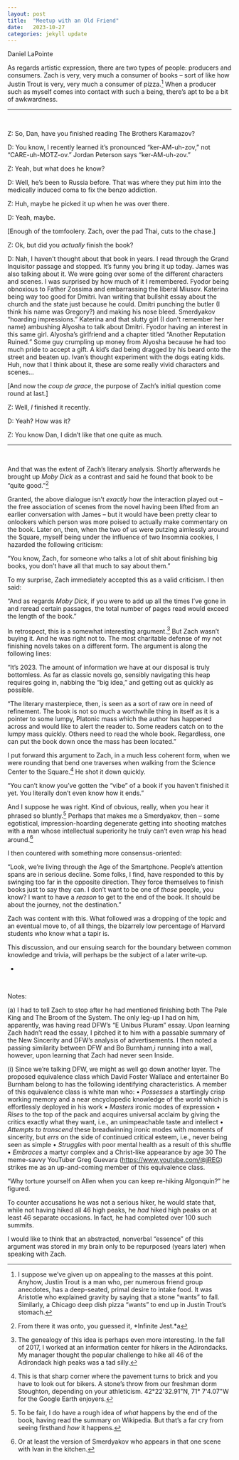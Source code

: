 ```yaml
---
layout: post
title:  "Meetup with an Old Friend"
date:   2023-10-27
categories: jekyll update
---
```


Daniel LaPointe

As regards artistic expression, there are two types of people: producers and consumers. Zach is very, very much a consumer of books – sort of like how Justin Trout is very, very much a consumer of pizza.[^1] When a producer such as myself comes into contact with such a being, there’s apt to be a bit of awkwardness.

---

&nbsp;

Z: So, Dan, have you finished reading The Brothers Karamazov?

D: You know, I recently learned it’s pronounced “ker-AM-uh-zov,” not “CARE-uh-MOTZ-ov.” Jordan Peterson says “ker-AM-uh-zov.”

Z: Yeah, but what does he know?

D: Well, he’s been to Russia before. That was where they put him into the medically induced coma to fix the benzo addiction.

Z: Huh, maybe he picked it up when he was over there.

D: Yeah, maybe.

[Enough of the tomfoolery. Zach, over the pad Thai, cuts to the chase.]

Z: Ok, but did you *actually* finish the book?

D: Nah, I haven’t thought about that book in years. I read through the Grand Inquisitor passage and stopped. It’s funny you bring it up today. James was also talking about it. We were going over some of the different characters and scenes. I was surprised by how much of it I remembered. Fyodor being obnoxious to Father Zossima and embarrassing the liberal Miusov. Katerina being way too good for Dmitri. Ivan writing that bullshit essay about the church and the state just because he could. Dmitri punching the butler (I think his name was Gregory?) and making his nose bleed. Smerdyakov “hoarding impressions.” Katerina and that slutty girl (I don’t remember her name) ambushing Alyosha to talk about Dmitri. Fyodor having an interest in this same girl. Alyosha’s girlfriend and a chapter titled “Another Reputation Ruined.” Some guy crumpling up money from Alyosha because he had too much pride to accept a gift. A kid’s dad being dragged by his beard onto the street and beaten up. Ivan’s thought experiment with the dogs eating kids. Huh, now that I think about it, these are some really vivid characters and scenes…

[And now the *coup de grace*, the purpose of Zach’s initial question come round at last.]

Z: Well, *I* finished it recently.

D: Yeah? How was it?

Z: You know Dan, I didn’t like that one quite as much.

---

&nbsp;

And that was the extent of Zach’s literary analysis. Shortly afterwards he brought up *Moby Dick* as a contrast and said he found that book to be “quite good.”[^2]

Granted, the above dialogue isn’t *exactly* how the interaction played out – the free association of scenes from the novel having been lifted from an earlier conversation with James – but it would have been pretty clear to onlookers which person was more poised to actually make commentary on the book. Later on, then, when the two of us were putzing aimlessly around the Square, myself being under the influence of two Insomnia cookies, I hazarded the following criticism:

“You know, Zach, for someone who talks a lot of shit about finishing big books, you don’t have all that much to say about them.”

To my surprise, Zach immediately accepted this as a valid criticism. I then said:

“And as regards *Moby Dick*, if you were to add up all the times I’ve gone in and reread certain passages, the total number of pages read would exceed the length of the book.”

In retrospect, this is a somewhat interesting argument.[^3] But Zach wasn’t buying it. And he was right not to. The most charitable defense of my not finishing novels takes on a different form. The argument is along the following lines:

“It’s 2023. The amount of information we have at our disposal is truly bottomless. As far as classic novels go, sensibly navigating this heap requires going in, nabbing the “big idea,” and getting out as quickly as possible.

“The literary masterpiece, then, is seen as a sort of raw ore in need of refinement. The book is not so much a worthwhile thing in itself as it is a pointer to some lumpy, Platonic mass which the author has happened across and would like to alert the reader to. Some readers catch on to the lumpy mass quickly. Others need to read the whole book. Regardless, one can put the book down once the mass has been located.”

I put forward this argument to Zach, in a much less coherent form, when we were rounding that bend one traverses when walking from the Science Center to the Square.[^4] He shot it down quickly.

“You can’t know you’ve gotten the “vibe” of a book if you haven’t finished it yet. You literally don’t even know how it ends.”

And I suppose he was right. Kind of obvious, really, when you hear it phrased so bluntly.[^5] Perhaps that makes me a Smerdyakov, then – some egotistical, impression-hoarding degenerate getting into shooting matches with a man whose intellectual superiority he truly can’t even wrap his head around.[^6]

I then countered with something more consensus-oriented:

“Look, we’re living through the Age of the Smartphone. People’s attention spans are in serious decline. Some folks, I find, have responded to this by swinging too far in the opposite direction. They force themselves to finish books just to say they can. I don’t want to be one of *those* people, you know? I want to have a *reason* to get to the end of the book. It should be about the journey, not the destination.”

Zach was content with this. What followed was a dropping of the topic and an eventual move to, of all things, the bizarrely low percentage of Harvard students who know what a tapir is.

This discussion, and our ensuing search for the boundary between common knowledge and trivia, will perhaps be the subject of a later write-up.

-

&nbsp;

Notes:

[^1]: I suppose we’ve given up on appealing to the masses at this point. Anyhow, Justin Trout is a man who, per numerous friend group anecdotes, has a deep-seated, primal desire to intake food. It was Aristotle who explained gravity by saying that a stone “wants” to fall. Similarly, a Chicago deep dish pizza “wants” to end up in Justin Trout’s stomach.

[^2]: From there it was onto, you guessed it, *Infinite Jest.*a

(a) I had to tell Zach to stop after he had mentioned finishing both The Pale King and The Broom of the System. The only leg-up I had on him, apparently, was having read DFW’s “E Unibus Pluram” essay. Upon learning Zach hadn’t read the essay, I pitched it to him with a passable summary of the New Sincerity and DFW’s analysis of advertisements. I then noted a passing similarity between DFW and Bo Burnham,i running into a wall, however, upon learning that Zach had never seen Inside.

(i) Since we’re talking DFW, we might as well go down another layer. The proposed equivalence class which David Foster Wallace and entertainer Bo Burnham belong to has the following identifying characteristics. A member of this equivalence class is white man who:
•	*Possesses* a startlingly crisp working memory and a near encyclopedic knowledge of the world which is effortlessly deployed in his work
•	*Masters* ironic modes of expression
•	*Rises* to the top of the pack and acquires universal acclaim by giving the critics exactly what they want, i.e., an unimpeachable taste and intellect
•	*Attempts to transcend* these breadwinning ironic modes with moments of sincerity, but *errs* on the side of continued critical esteem, i.e., never being seen as simple
•	*Struggles* with poor mental health as a result of this shuffle
•	*Embraces* a martyr complex and a Christ-like appearance by age 30
The meme-savvy YouTuber Greg Guevara (https://www.youtube.com/@jREG) strikes me as an up-and-coming member of this equivalence class.

[^3]: The genealogy of this idea is perhaps even more interesting. In the fall of 2017, I worked at an information center for hikers in the Adirondacks. My manager thought the popular challenge to hike all 46 of the Adirondack high peaks was a tad silly.

“Why torture yourself on Allen when you can keep re-hiking Algonquin?” he figured.

To counter accusations he was not a serious hiker, he would state that, while not having hiked all 46 high peaks, he *had* hiked high peaks on at least 46 separate occasions. In fact, he had completed over 100 such summits.

I would like to think that an abstracted, nonverbal “essence” of this argument was stored in my brain only to be repurposed (years later) when speaking with Zach.

[^4]: This is that sharp corner where the pavement turns to brick and you have to look out for bikers. A stone’s throw from our freshman dorm Stoughton, depending on your athleticism. 42°22'32.91"N, 71° 7'4.07"W for the Google Earth enjoyers. 

[^5]: To be fair, I do have a rough idea of *what* happens by the end of the book, having read the summary on Wikipedia. But that’s a far cry from seeing firsthand *how* it happens.

[^6]: Or at least the version of Smerdyakov who appears in that one scene with Ivan in the kitchen. 


